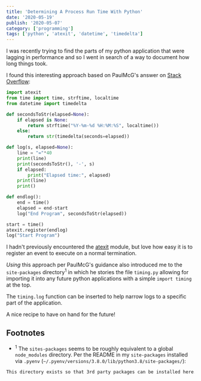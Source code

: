 ```yaml
---
title: 'Determining A Process Run Time With Python'
date: '2020-05-19'
publish: '2020-05-07'
category: ['programming']
tags: ['python', 'atexit', 'datetime', 'timedelta']
---
```


I was recently trying to find the parts of my python application that were lagging in performance and so I went in search of a way to document how long things took.

I found this interesting approach based on PaulMcG's answer on [Stack Overflow](https://stackoverflow.com/questions/1557571/how-do-i-get-time-of-a-python-programs-execution):

```python:title=timing.py
import atexit
from time import time, strftime, localtime
from datetime import timedelta

def secondsToStr(elapsed=None):
    if elapsed is None:
        return strftime("%Y-%m-%d %H:%M:%S", localtime())
    else:
        return str(timedelta(seconds=elapsed))

def log(s, elapsed=None):
    line = "="*40
    print(line)
    print(secondsToStr(), '-', s)
    if elapsed:
        print("Elapsed time:", elapsed)
    print(line)
    print()

def endlog():
    end = time()
    elapsed = end-start
    log("End Program", secondsToStr(elapsed))

start = time()
atexit.register(endlog)
log("Start Program")
```

I hadn't previously encountered the [atexit](https://docs.python.org/3/library/atexit.html) module, but love how easy it is to register an event to execute on a normal termination.

_Using_ this approach per PaulMcG's guidance also introduced me to the `site-packages` directory<sup>1</sup> in which he stories the file `timing.py` allowing for importing it into any future python applications with a simple `import timing` at the top.

The `timing.log` function can be inserted to help narrow logs to a specific part of the application.

A nice recipe to have on hand for the future!

## Footnotes

-   <sup>1</sup> The `sites-packages` seems to be roughly equivalent to a global `node_modules` directory. Per the README in my `site-packages` installed via `.pyenv` (`~/.pyenv/versions/3.8.0/lib/python3.8/site-packages/`):

```txt:title=README.txt
This directory exists so that 3rd party packages can be installed here.  Read the source for site.py for more details.
```
